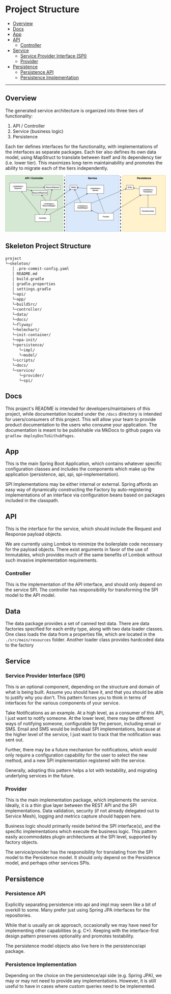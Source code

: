 # Project Structure

- [Overview](#overview)
- [Docs](#docs)
- [App](#app)
- [API](#api)
    - [Controller](#controller)
- [Service](#service)
    - [Service Provider Interface (SPI)](#service-provider-interface-spi)
    - [Provider](#provider)
- [Persistence](#persistence)
    - [Persistence API](#persistence-api)
    - [Persistence Implementation](#persistence-implementation)

---

## Overview

The generated service architecture is organized into three tiers of functionality:

1. API / Controller
1. Service (business logic)
1. Persistence

Each tier defines interfaces for the functionality, with implementations of the interfaces as separate packages.
Each tier also defines its own data model, using MapStruct to translate between itself and its dependency tier (i.e. lower tier).
This maximizes long-term maintainability and promotes the ability to migrate each of the tiers independently.

![skeleton app system architecture](./images/skeleton-system-architecture.png)

## Skeleton Project Structure

```text
project
└─skeleton/
   │ .pre-commit-config.yaml
   │ README.md
   │ build.gradle    
   │ gradle.properties
   │ settings.gradle
   └─api/
   └─app/
   └─buildSrc/
   └─controller/
   └─data/
   └─docs/
   └─flyway/
   └─helmchart/
   └─init-container/
   └─opa-init/
   └─persistence/
      └─impl/
      └─model/
   └─scripts/
   └─docs/
   └─service/
      └─provider/
      └─spi/
```

## Docs

This project's README is intended for developers/maintainers of this project, while documentation located under the `/docs` directory is intended for users/consumers of this project.
This will allow your team to provide product documentation to the users who consume your application.
The documentation is meant to be publishable via MkDocs to github pages via `gradlew deployDocToGithubPages`.

## App

This is the main Spring Boot Application, which contains whatever specific configuration classes and includes the components which make up the application (persistence, api, spi, spi-implementation).

SPI Implementations may be either internal or external.
Spring affords an easy way of dynamically constructing the Factory by auto-registering implementations of an interface via configuration beans based on packages included in the classpath.

## API

This is the interface for the service, which should include the Request and Response payload objects.

We are currently using Lombok to minimize the boilerplate code necessary for the payload objects.
There exist arguments in favor of the use of Immutables, which provides much of the same benefits of Lombok without such invasive implementation requirements.

### Controller

This is the implementation of the API interface, and should only depend on the service SPI.
The controller has responsibility for transforming the SPI model to the API model.

## Data

The data package provides a set of canned test data.
There are data factories specified for each entity type, along with two data loader classes.
One class loads the data from a properties file, which are located in the `./src/main/resources` folder.
Another loader class provides hardcoded data to the factory

## Service

### Service Provider Interface (SPI)

This is an optional component, depending on the structure and domain of what is being built.
Assume you should have it, and that you should be able to justify why you don't.
This pattern forces you to think in terms of interfaces for the various components of your service.

Take Notifications as an example.
At a high level, as a consumer of this API, I just want to notify someone.
At the lower level, there may be different ways of notifying someone, configurable by the person, including email or SMS.
Email and SMS would be individual SPI implementations, because at the higher level of the service, I just want to track that the notification was sent out.

Further, there may be a future mechanism for notifications, which would only require a configuration capability for the user to select the new method, and a new SPI implementation registered with the service.

Generally, adopting this pattern helps a lot with testability, and migrating underlying services in the future.

### Provider

This is the main implementation package, which implements the service.
Ideally, it is a thin glue layer between the REST API and the SPI implementations.
Data validation, security (if not already delegated out to Service Mesh), logging and metrics capture should happen here.

Business logic should primarily reside behind the SPI interface(s), and the specific implementations which execute the business logic.
This pattern easily accommodates plugin architectures at the SPI level, supported by factory objects.

The service/provider has the responsibility for translating from the SPI model to the Persistence model.
It should only depend on the Persistence model, and perhaps other services SPIs.

## Persistence

### Persistence API

Explicitly separating persistence into api and impl may seem like a bit of overkill to some.
Many prefer just using Spring JPA interfaces for the repositories.

While that is usually an ok approach, occasionally we may have need for implementing other capabilities (e.g. C*).
Keeping with the interface-first design pattern preserves optionality and promotes testability.

The persistence model objects also live here in the persistence/api package.

### Persistence Implementation

Depending on the choice on the persistence/api side (e.g. Spring JPA), we may or may not need to provide any implementations.
However, it is still useful to have in cases where custom queries need to be implemented.
